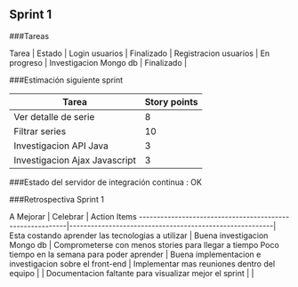 ## Sprint 1

###Tareas

Tarea                               | Estado      |
Login usuarios                      | Finalizado  |
Registracion usuarios               | En progreso |
Investigacion Mongo db              | Finalizado  |


###Estimación siguiente sprint

Tarea                               | Story points      |
------------------------------------|-------------------|
Ver detalle de serie                | 8                 |
Filtrar series                      | 10                |
Investigacion API Java              | 3                 |
Investigacion Ajax Javascript       | 3                 |

###Estado del servidor de integración continua : OK

###Retrospectiva Sprint 1

A Mejorar                                                 | Celebrar                                                | Action Items
----------------------------------------------------------|---------------------------------------------------------|
Esta costando aprender las tecnologias a utilizar         | Buena investigacion Mongo db                            | Comprometerse con menos stories para llegar a tiempo
Poco tiempo en la semana para poder aprender              | Buena implementacion e investigacion sobre el front-end |
Implementar mas reuniones dentro del equipo               |                                                         |
Documentacion faltante para visualizar mejor el sprint    |                                                         |
